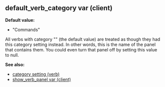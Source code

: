 ## default_verb_category var (client)

**Default value:**
+   \"Commands\"


All verbs with category \"\" (the default value) are treated as
though they had this category setting instead. In other words, this is
the name of the panel that contains them. You could even turn that panel
off by setting this value to null.

**See also:**
+   [category setting (verb)](/ref/verb/set/category.md) 
+   [show_verb_panel var (client)](/ref/client/var/show_verb_panel.md) <!-- -->